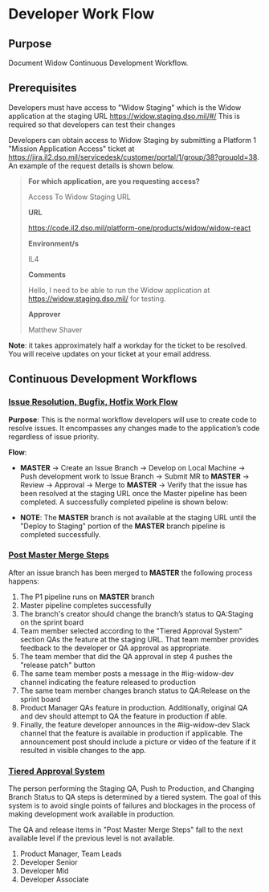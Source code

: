 # Developer Work Flow

## Purpose

Document Widow Continuous Development Workflow.

## Prerequisites

Developers must have access to "Widow Staging" which is the Widow
application at the staging URL <https://widow.staging.dso.mil/#/> This
is required so that developers can test their changes

Developers can obtain access to Widow Staging by submitting a Platform 1
"Mission Application Access" ticket at
<https://jira.il2.dso.mil/servicedesk/customer/portal/1/group/38?groupId=38>.
An example of the request details is shown below.

> **For which application, are you requesting access?**
>
> Access To Widow Staging URL
>
> **URL**
>
> https://code.il2.dso.mil/platform-one/products/widow/widow-react
>
> **Environment/s**
>
> IL4
>
> **Comments**
>
> Hello, I need to be able to run the Widow application at https://widow.staging.dso.mil/ for testing.
>
> **Approver**
>
> Matthew Shaver

**Note**: it takes approximately half a workday for the ticket to be
resolved. You will receive updates on your ticket at your email address.

## Continuous Development Workflows

### **<u>Issue Resolution, Bugfix, Hotfix Work Flow</u>**

**Purpose**: This is the normal workflow developers will use to create code to resolve issues. It encompasses any changes made to the application’s code regardless of issue priority.

**Flow**:

- **MASTER** → Create an Issue Branch → Develop on Local Machine → Push development work to Issue Branch → Submit MR to **MASTER** → Review → Approval → Merge to **MASTER** → Verify that the issue has been resolved at the staging URL once the Master pipeline has been completed. A successfully completed pipeline is shown below:

- **NOTE**: The **MASTER** branch is not available at the staging URL until the "Deploy to Staging" portion of the **MASTER** branch pipeline is completed successfully.

### **<u>Post Master Merge Steps</u>**

After an issue branch has been merged to **MASTER** the following process happens:

1.  The P1 pipeline runs on **MASTER** branch
2.  Master pipeline completes successfully
3.  The branch's creator should change the branch’s status to QA:Staging on the sprint board
4.  Team member selected according to the "Tiered Approval System" section QAs the feature at the staging URL. That team member provides feedback to the developer or QA approval as appropriate.
5.  The team member that did the QA approval in step 4 pushes the "release patch" button
6.  The same team member posts a message in the \#iig-widow-dev channel indicating the feature released to production
7.  The same team member changes branch status to QA:Release on the sprint board
8.  Product Manager QAs feature in production. Additionally, original QA and dev should attempt to QA the feature in production if able.
9.  Finally, the feature developer announces in the \#iig-widow-dev Slack channel that the feature is available in production if applicable. The announcement post should include a picture or video of the feature if it resulted in visible changes to the app.

### **<u>Tiered Approval System</u>**

The person performing the Staging QA, Push to Production, and Changing Branch Status to QA steps is determined by a tiered system. The goal of this system is to avoid single points of failures and blockages in the process of making development work available in production.

The QA and release items in "Post Master Merge Steps" fall to the next available level if the previous level is not available.

1.  Product Manager, Team Leads
2.  Developer Senior
3.  Developer Mid
4.  Developer Associate
